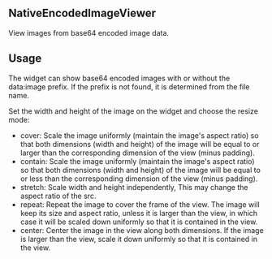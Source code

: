 ## NativeEncodedImageViewer
View images from base64 encoded image data.

## Usage
The widget can show base64 encoded images with or without the data:image prefix. If the prefix is not found, it is determined from the file name.

Set the width and height of the image on the widget and choose the resize mode:
- cover: Scale the image uniformly (maintain the image's aspect ratio) so that both dimensions (width and height) of the image will be equal to or larger than the corresponding dimension of the view (minus padding).
- contain: Scale the image uniformly (maintain the image's aspect ratio) so that both dimensions (width and height) of the image will be equal to or less than the corresponding dimension of the view (minus padding).
- stretch: Scale width and height independently, This may change the aspect ratio of the src.
- repeat: Repeat the image to cover the frame of the view. The image will keep its size and aspect ratio, unless it is larger than the view, in which case it will be scaled down uniformly so that it is contained in the view.
- center: Center the image in the view along both dimensions. If the image is larger than the view, scale it down uniformly so that it is contained in the view.
